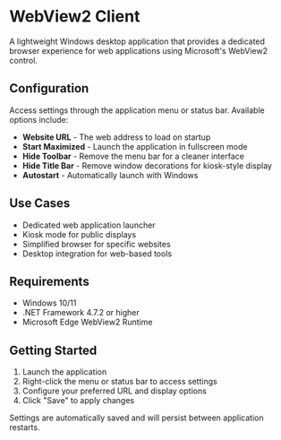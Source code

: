 # WebView2 Client

A lightweight Windows desktop application that provides a dedicated browser experience for web applications using Microsoft's WebView2 control.

## Configuration

Access settings through the application menu or status bar. Available options include:

- **Website URL** - The web address to load on startup
- **Start Maximized** - Launch the application in fullscreen mode
- **Hide Toolbar** - Remove the menu bar for a cleaner interface
- **Hide Title Bar** - Remove window decorations for kiosk-style display
- **Autostart** - Automatically launch with Windows

## Use Cases

- Dedicated web application launcher
- Kiosk mode for public displays
- Simplified browser for specific websites
- Desktop integration for web-based tools

## Requirements

- Windows 10/11
- .NET Framework 4.7.2 or higher
- Microsoft Edge WebView2 Runtime

## Getting Started

1. Launch the application
2. Right-click the menu or status bar to access settings
3. Configure your preferred URL and display options
4. Click "Save" to apply changes

Settings are automatically saved and will persist between application restarts.
